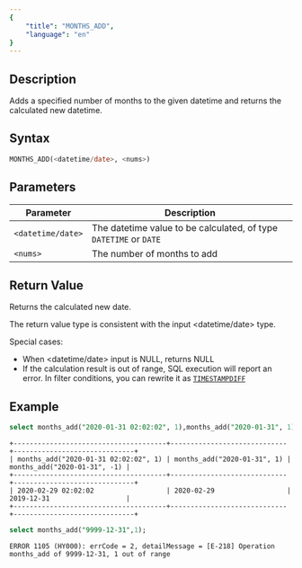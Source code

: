 ```yaml
---
{
    "title": "MONTHS_ADD",
    "language": "en"
}
---
```


<!-- 
Licensed to the Apache Software Foundation (ASF) under one
or more contributor license agreements.  See the NOTICE file
distributed with this work for additional information
regarding copyright ownership.  The ASF licenses this file
to you under the Apache License, Version 2.0 (the
"License"); you may not use this file except in compliance
with the License.  You may obtain a copy of the License at

  http://www.apache.org/licenses/LICENSE-2.0

Unless required by applicable law or agreed to in writing,
software distributed under the License is distributed on an
"AS IS" BASIS, WITHOUT WARRANTIES OR CONDITIONS OF ANY
KIND, either express or implied.  See the License for the
specific language governing permissions and limitations
under the License.
-->

## Description

Adds a specified number of months to the given datetime and returns the calculated new datetime.

## Syntax

```sql
MONTHS_ADD(<datetime/date>, <nums>)
```

## Parameters

| Parameter | Description |
|-------------------|---------------|
| `<datetime/date>` | The datetime value to be calculated, of type `DATETIME` or `DATE` |
| `<nums>` | The number of months to add |

## Return Value

Returns the calculated new date.

The return value type is consistent with the input <datetime/date> type.

Special cases:

- When <datetime/date> input is NULL, returns NULL
- If the calculation result is out of range, SQL execution will report an error. In filter conditions, you can rewrite it as [`TIMESTAMPDIFF`](./timestampdiff)

## Example

```sql
select months_add("2020-01-31 02:02:02", 1),months_add("2020-01-31", 1),months_add("2020-01-31", -1);
```

```text
+--------------------------------------+-----------------------------+------------------------------+
| months_add("2020-01-31 02:02:02", 1) | months_add("2020-01-31", 1) | months_add("2020-01-31", -1) |
+--------------------------------------+-----------------------------+------------------------------+
| 2020-02-29 02:02:02                  | 2020-02-29                  | 2019-12-31                   |
+--------------------------------------+-----------------------------+------------------------------+
```

```sql
select months_add("9999-12-31",1);
```

```text
ERROR 1105 (HY000): errCode = 2, detailMessage = [E-218] Operation months_add of 9999-12-31, 1 out of range
```